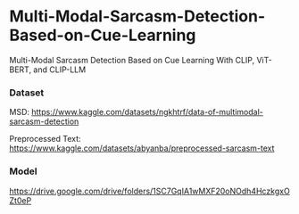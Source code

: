 # Multi-Modal-Sarcasm-Detection-Based-on-Cue-Learning
Multi-Modal Sarcasm Detection Based on Cue Learning With CLIP, ViT-BERT, and CLIP-LLM


### Dataset
MSD: https://www.kaggle.com/datasets/ngkhtrf/data-of-multimodal-sarcasm-detection

Preprocessed Text: https://www.kaggle.com/datasets/abyanba/preprocessed-sarcasm-text


### Model
https://drive.google.com/drive/folders/1SC7GqIA1wMXF20oNOdh4HczkgxOZt0eP
